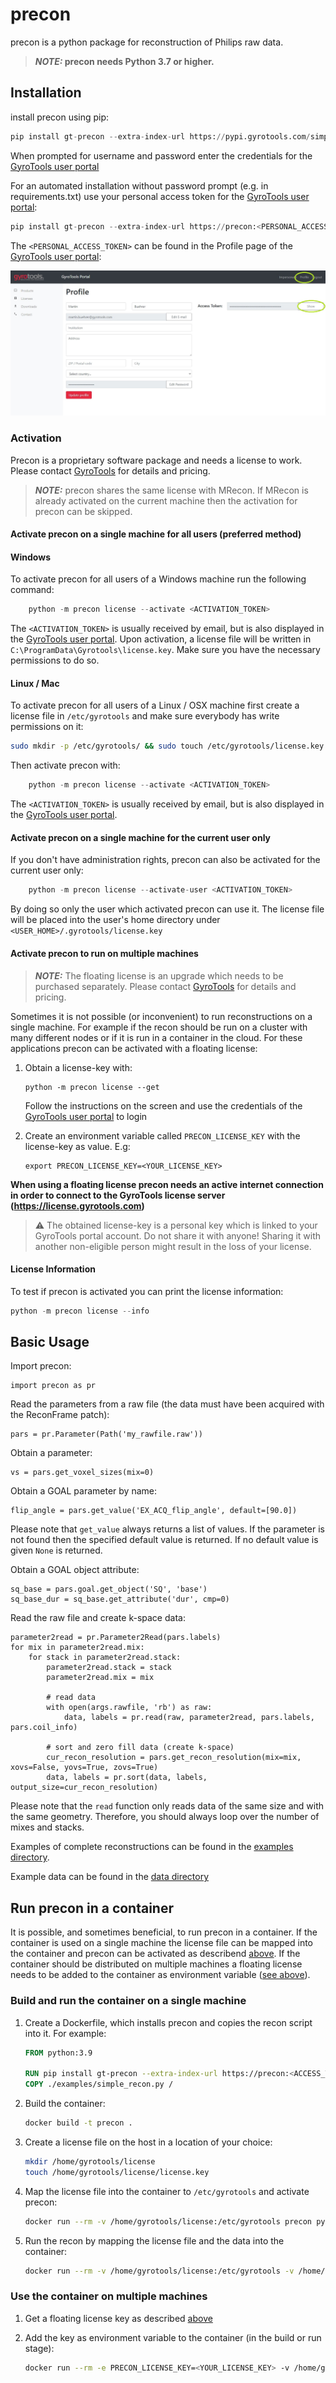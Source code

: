 # precon 

precon is a python package for reconstruction of Philips raw data.

> **_NOTE:_ precon needs Python 3.7 or higher.**

## Installation

install precon using pip:
```python
pip install gt-precon --extra-index-url https://pypi.gyrotools.com/simple/
```

When prompted for username and password enter the credentials for the [GyroTools user portal](https://portal.gyrotools.com/portal) 

For an automated installation without password prompt (e.g. in requirements.txt) use your personal access token for the [GyroTools user portal](https://portal.gyrotools.com/portal):
```python
pip install gt-precon --extra-index-url https://precon:<PERSONAL_ACCESS_TOKEN>@pypi.gyrotools.com/simple/
```

The `<PERSONAL_ACCESS_TOKEN>` can be found in the Profile page of the [GyroTools user portal](https://portal.gyrotools.com/portal):

![alt text](doc/portal_profile.jpg "Profile")

### Activation

Precon is a proprietary software package and needs a license to work. Please contact [GyroTools](https://www.gyrotools.com/gt/index.php/contact-form) for details and pricing. 

> **_NOTE:_** precon shares the same license with MRecon. If MRecon is already activated on the current machine then the activation for precon can be skipped. 

#### Activate precon on a single machine for all users (preferred method)

#### Windows

To activate precon for all users of a Windows machine run the following command:
```python
    python -m precon license --activate <ACTIVATION_TOKEN>
```

The `<ACTIVATION_TOKEN>` is usually received by email, but is also displayed in the [GyroTools user portal](https://portal.gyrotools.com/portal).
Upon activation, a license file will be written in `C:\ProgramData\Gyrotools\license.key`. Make sure you have the necessary permissions to do so.

#### Linux / Mac

To activate precon for all users of a Linux / OSX machine first create a license file in `/etc/gyrotools` and make sure everybody has write permissions on it:
```bash
sudo mkdir -p /etc/gyrotools/ && sudo touch /etc/gyrotools/license.key && sudo chmod 666 /etc/gyrotools/license.key'
```

Then activate precon with:
```python
    python -m precon license --activate <ACTIVATION_TOKEN>
```

The `<ACTIVATION_TOKEN>` is usually received by email, but is also displayed in the [GyroTools user portal](https://portal.gyrotools.com/portal).

#### Activate precon on a single machine for the current user only

If you don't have administration rights, precon can also be activated for the current user only:
```python
    python -m precon license --activate-user <ACTIVATION_TOKEN>
```

By doing so only the user which activated precon can use it. The license file will be placed into the user's home directory under `<USER_HOME>/.gyrotools/license.key`

#### Activate precon to run on multiple machines

> **_NOTE:_**  The floating license is an upgrade which needs to be purchased separately. Please contact [GyroTools](https://www.gyrotools.com/gt/index.php/contact-form) for details and pricing. 


Sometimes it is not possible (or inconvenient) to run reconstructions on a single machine. For example if the recon should be run on a cluster with many different nodes or if it is run in a container in the cloud.
For these applications precon can be activated with a floating license:

1. Obtain a license-key with:   
    ```     
    python -m precon license --get
    ```
    Follow the instructions on the screen and use the credentials of the [GyroTools user portal](https://portal.gyrotools.com/portal) to login

2. Create an environment variable called `PRECON_LICENSE_KEY` with the license-key as value. E.g:
    ```
    export PRECON_LICENSE_KEY=<YOUR_LICENSE_KEY>
    ```

**When using a floating license precon needs an active internet connection in order to connect to the GyroTools license server (https://license.gyrotools.com)**

> :warning: The obtained license-key is a personal key which is linked to your GyroTools portal account. Do not share it with anyone!
Sharing it with another non-eligible person might result in the loss of your license.


#### License Information

To test if precon is activated you can print the license information:
```python
python -m precon license --info
```

## Basic Usage

Import precon:

```
import precon as pr
```

Read the parameters from a raw file (the data must have been acquired with the ReconFrame patch):

```
pars = pr.Parameter(Path('my_rawfile.raw'))
```

Obtain a parameter:

```
vs = pars.get_voxel_sizes(mix=0)
```

Obtain a GOAL parameter by name:

```
flip_angle = pars.get_value('EX_ACQ_flip_angle', default=[90.0])
```

Please note that `get_value` always returns a list of values. If the parameter is not found then the specified default value is returned. If no default value is given `None` is returned.

Obtain a GOAL object attribute:

```
sq_base = pars.goal.get_object('SQ', 'base')
sq_base_dur = sq_base.get_attribute('dur', cmp=0)
```

Read the raw file and create k-space data:

```
parameter2read = pr.Parameter2Read(pars.labels)
for mix in parameter2read.mix:
    for stack in parameter2read.stack:
        parameter2read.stack = stack
        parameter2read.mix = mix

        # read data
        with open(args.rawfile, 'rb') as raw:
            data, labels = pr.read(raw, parameter2read, pars.labels, pars.coil_info)

        # sort and zero fill data (create k-space)
        cur_recon_resolution = pars.get_recon_resolution(mix=mix, xovs=False, yovs=True, zovs=True)
        data, labels = pr.sort(data, labels, output_size=cur_recon_resolution)
```

Please note that the `read` function only reads data of the same size and with the same geometry. Therefore, you should always loop over the number of mixes and stacks. 

Examples of complete reconstructions can be found in the [examples directory](./examples).

Example data can be found in the [data directory](./data)


## Run precon in a container

It is possible, and sometimes beneficial, to run precon in a container. If the container is used on a single machine the license file can be mapped into the container and precon can be activated as describend [above](#Activation).
If the container should be distributed on multiple machines a floating license needs to be added to the container as environment variable ([see above](#Activate-precon-to-run-on-multiple-machines)).

### Build and run the container on a single machine

1. Create a Dockerfile, which installs precon and copies the recon script into it. For example:
   ```Dockerfile
   FROM python:3.9

   RUN pip install gt-precon --extra-index-url https://precon:<ACCESS_TOKEN>@pypi.gyrotools.com/simple/
   COPY ./examples/simple_recon.py /
   ```
   
2. Build the container:
   ```bash
   docker build -t precon .
   ```
   
3. Create a license file on the host in a location of your  choice:
   ```bash
   mkdir /home/gyrotools/license
   touch /home/gyrotools/license/license.key
   ```
   
4. Map the license file into the container to `/etc/gyrotools` and activate precon:
   ```bash
   docker run --rm -v /home/gyrotools/license:/etc/gyrotools precon python -m precon license --activate <ACTIVATION_TOKEN>
   ```

5. Run the recon by mapping the license file and the data into the container:
   ```bash
   docker run --rm -v /home/gyrotools/license:/etc/gyrotools -v /home/gyrotools/data:/data precon python /simple_recon.py /data/rawfile.raw
   ```
   
### Use the container on multiple machines

1. Get a floating license key as described [above](#Activate-precon-to-run-on-multiple-machines)

2. Add the key as environment variable to the container (in the build or run stage):
   ```bash
   docker run --rm -e PRECON_LICENSE_KEY=<YOUR_LICENSE_KEY> -v /home/gyrotools/data:/data precon python /simple_recon.py /data/rawfile.raw
   ```
